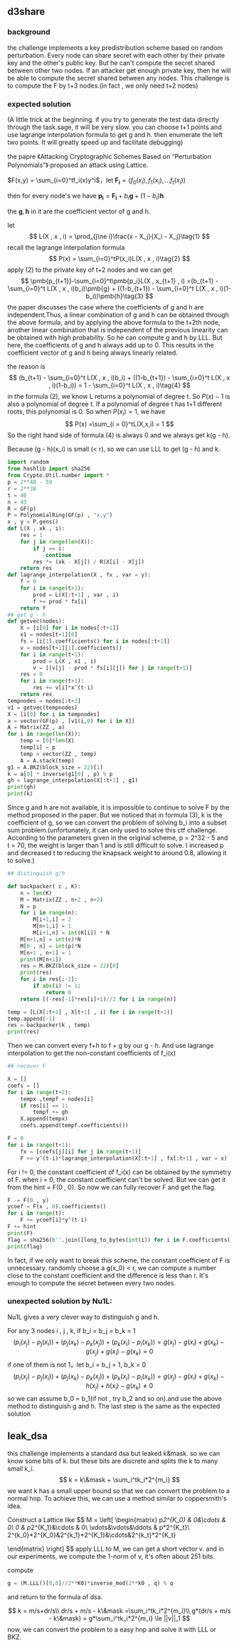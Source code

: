 ## d3share

### background

the challenge implements a key predistribution scheme based on random perturbation. Every node can share secret with each other by their private key and the other's public key. But he can't compute the secret shared between other two nodes.  If an attacker get enough private key, then he will be able to compute the secret shared between any nodes. This challenge is to compute the F by t+3 nodes.(in fact , we only need t+2 nodes)

### expected solution

(A little trick at the beginning. if you try to generate the test data directly through the task.sage, it will be very slow. you can choose t+1 points and use lagrange interpolation formula to get g and h. then enumerate the left two points. It will greatly speed up and facilitate debugging)

the papre 《Attacking Cryptographic Schemes Based on “Perturbation Polynomials”》 proposed an attack using Lattice.

$F(x,y) = \sum_{i=0}^tf_i(x)y^i$，let $\pmb{F_i} = (f_0(x_i) , f_1(x_i) , ... f_t(x_i))$

then for every node's we have $\pmb{p_i} = \pmb{F_i} + b_i\pmb{g} + (1-b_i)\pmb{h}$

the $\pmb{g},\pmb{h}$ in it are the coefficient vector of g and h.

let 
$$
L(X , x , i) = \prod_{j\ne i}\frac{x - X_j}{X_i - X_j}\tag{1}
$$
recall the lagrange interpolation formula
$$
P(x) = \sum_{i=0}^tP(x_i)L(X , x , i)\tag{2}
$$
apply (2) to the private key of t+2 nodes and we can get 
$$
\pmb{p_{t+1}}-\sum_{i=0}^t\pmb{p_i}L(X , x_{t+1} , i) =(b_{t+1} - \sum_{i=0}^t L(X , x , i)b_i)\pmb{g} + ((1-b_{t+1}) - \sum_{i=0}^t L(X , x , i)(1-b_i))\pmb{h}\tag{3}
$$
the paper discusses the case where the coefficients of g and h are independent.Thus, a linear combination of g and h can be obtained through the above formula, and by applying the above formula to the t+2th node, another linear combination that is independent of the previous linearity can be obtained with high probability. So he can compute g and h by LLL. But here, the coefficients of g and h always add up to 0. This results in the coefficient vector of g and h being always linearly related.

the reason is 
$$
(b_{t+1} - \sum_{i=0}^t L(X , x , i)b_i) + ((1-b_{t+1}) - \sum_{i=0}^t L(X , x , i)(1-b_i)) = 1 - \sum_{i=0}^t L(X , x , i)\tag{4}
$$
in the formula (2), we know L returns a polynomial of degree t. So $P(x) - 1$ is also a polynomial of degree t. If a polynomial of degree t has t+1 different roots, this polynomial is 0. So when $P(x_i) = 1$, we have
$$
P(x) =\sum_{i = 0}^tL(X,x,i) = 1
$$
So the right hand side of formula (4) is always 0 and we always get k(g - h).

Because (g - h)(x_i) is small (< r), so we can use LLL to get (g - h) and k.

```python
import random
from hashlib import sha256
from Crypto.Util.number import *
p = 2**48 - 59
r = 2**38
t = 40
n = 43
R = GF(p)
P = PolynomialRing(GF(p) , "x,y")
x , y = P.gens()
def L(X , xk , i):
    res = 1
    for j in range(len(X)):
        if j == i:
            continue
        res *= (xk - X[j]) / R(X[i] - X[j])
    return res
def lagrange_interpolation(X , fx , var = y):
    f = 0
    for i in range(t+1):
        prod = L(X[:t+1] , var , i)
        f += prod * fx[i]
    return f
## get g - h
def getvec(nodes):
    X = [i[0] for i in nodes[:t+1]]
    x1 = nodes[t+1][0]
    fs = [i[1].coefficients() for i in nodes[:t+1]]
    v = nodes[t+1][1].coefficients()
    for i in range(t+1):
        prod = L(X , x1 , i)
        v = [(v[j] - prod * fs[i][j]) for j in range(t+1)]
    res = 0
    for i in range(t+1):
        res += v[i]*x^(t-i)
    return res
tempnodes = nodes[:t+2]
v1 = getvec(tempnodes)
X = [i[0] for i in tempnodes]
a = vector(GF(p) , [v1(i,0) for i in X])
A = Matrix(ZZ , a)
for i in range(len(X)):
    temp = [0]*len(X)
    temp[i] = p
    temp = vector(ZZ , temp)
    A = A.stack(temp)
g1 = A.BKZ(block_size = 22)[1]
k = a[0] * inverse(g1[0] , p) % p
gh = lagrange_interpolation(X[:t+1] , g1)
print(gh)
print(k)
```

Since g and h are not available, it is impossible to continue to solve F by the method proposed in the paper. But we noticed that in formula (3), k is the coefficient of g, so we can convert the problem of solving b_i into a subset sum problem.(unfortunately, it can only used to solve this ctf challenge. According to the parameters given in the original scheme, p = 2^32 - 5 and t = 70, the weight is larger than 1 and is still difficult to solve. I increased p and decreased t to reducing the knapsack weight to around 0.8, allowing it to solve.)

```python
## distinguish g/h

def backpacker( c , K):
    n = len(K)
    M = Matrix(ZZ , n+2 , n+2)
    N = p
    for i in range(n):
        M[i+1,i] = 2
        M[n+1,i] = 1
        M[i+1,n] = int(K[i]) * N
    M[n+1,n] = int(c)*N
    M[0 , n] = int(p)*N
    M[n+1 , n+1] = 1
    print(M[n+1])
    res = M.BKZ(block_size = 22)[0]
    print(res)
    for i in res[:-2]:
        if abs(i) != 1:
            return 0
    return [(-res[-1]*res[i]+1)//2 for i in range(n)]

temp = [L(X[:t+1] , X[t+1] , i) for i in range(t+1)]
temp.append(-1)
res = backpacker(k , temp)
print(res)
```

Then we can convert every f+h to f + g by our g - h. And use lagrange interpolation to get the non-constant coefficients of f_i(x)

```python
## recover F

X = []
coefs = []
for i in range(t+2):
    tempx ,tempf = nodes[i]
    if res[i] == 1:
        tempf += gh
    X.append(tempx)
    coefs.append(tempf.coefficients())

F = 0
for i in range(t+1):
    fx = [coefs[j][i] for j in range(t+1)]
    F += y^(t-i)*lagrange_interpolation(X[:t+1] , fx[:t+1] , var = x)
```

For i != 0, the constant coefficient of f_i(x) can be obtained by the symmetry of F. when i = 0, the constant coefficient can't be solved. But we can get it from the hint = F(0 , 0). So now we can fully recover F and get the flag.

```python
F -= F(0 , y)
ycoef = F(x , 0).coefficients()
for i in range(t):
    F += ycoef[i]*y^(t-i)
F += hint
print(F)
flag = sha256(b''.join([long_to_bytes(int(i)) for i in F.coefficients()])).hexdigest()
print(flag)
```

In fact, if we only want to break this scheme, the constant coefficient of F is unnecessary. randomly choose a g(x_0) < r, we can compute a number close to the constant coefficient and the difference is less than r. It's enough to compute the secret between every two nodes.

### unexpected solution by Nu1L:

Nu1L gives a very clever way to distinguish g and h.

For any 3 nodes i , j , k, if b_i = b_j = b_k = 1
$$
(p_i(x_j) - p_j(x_i))+(p_j(x_k) - p_k(x_j)) + (p_k(x_i) - p_i(x_k)) = g(x_j) - g(x_i) + g(x_k) - g(x_j) + g(x_i) - g(x_k) = 0
$$
if one of them is not 1，let b_i = b_j = 1, b_k = 0
$$
(p_i(x_j) - p_j(x_i))+(p_j(x_k) - p_k(x_j)) + (p_k(x_i) - p_i(x_k)) = g(x_j) - g(x_i) + g(x_k) - h(x_j) + h(x_i) - g(x_k) \ne 0
$$
so we can assume b_0 = b_1(if not , try b_2 and so on).and use the above method to distinguish g and h. The last step is the same as the expected solution

## leak_dsa

this challenge implements a standard dsa but leaked k&mask. so we can know some bits of k. but these bits are discrete and splits the k to many small k_i.
$$
k = k\&mask + \sum_i^tk_i*2^{m_i}
$$
we want k has a small upper bound so that we can convert the problem to a normal hnp. To achieve this, we can use a method similar to coppersmith's idea.

Construct a Lattice like
$$
M = \left[
\begin{matrix}
p*2^{K_0} & 0&\cdots & 0\\
0 & p*2^{K_1}&\cdots & 0\\
\vdots&\vdots&\ddots & p*2^{K_t}\\
2^{k_0}*2^{K_0}&2^{k_1}*2^{K_1}&\cdots&2^{k_t}*2^{K_t}

\end{matrix}
\right]
$$
apply LLL to M, we can get a short vector v. and in our experiments, we compute the 1-norm of v, it's often about 251 bits.

compute

```python
g = (M.LLL()[0,0]//2**K0)*inverse_mod(2**k0 , q) % q
```

and return to the formula of dsa.


$$
k = m/s+dr/s\\
dr/s + m/s - k\&mask =\sum_i^tk_i*2^{m_i}\\
g*(dr/s + m/s - k\&mask) = g*\sum_i^tk_i*2^{m_i} \le ||v||_1 
$$
now, we can convert the problem to a easy hnp and solve it with LLL or BKZ.







  









